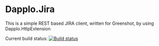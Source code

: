 # Dapplo.Jira
This is a simple REST based JIRA client, written for Greenshot, by using Dapplo.HttpExtension

Current build status: [![Build status](https://ci.appveyor.com/api/projects/status/d78ubenwypiwg3j4?svg=true)](https://ci.appveyor.com/project/dapplo/dapplo-jira)

